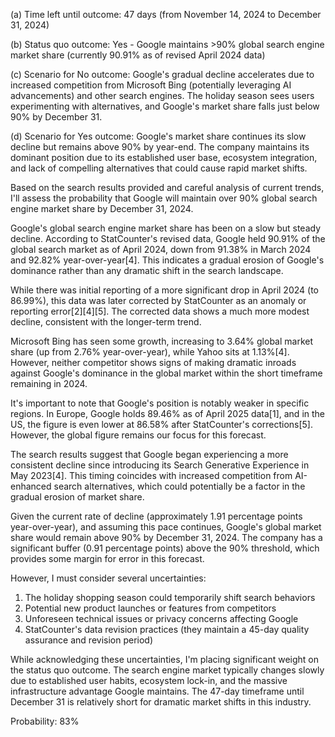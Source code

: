 (a) Time left until outcome: 47 days (from November 14, 2024 to December 31, 2024)

(b) Status quo outcome: Yes - Google maintains >90% global search engine market share (currently 90.91% as of revised April 2024 data)

(c) Scenario for No outcome: Google's gradual decline accelerates due to increased competition from Microsoft Bing (potentially leveraging AI advancements) and other search engines. The holiday season sees users experimenting with alternatives, and Google's market share falls just below 90% by December 31.

(d) Scenario for Yes outcome: Google's market share continues its slow decline but remains above 90% by year-end. The company maintains its dominant position due to its established user base, ecosystem integration, and lack of compelling alternatives that could cause rapid market shifts.

Based on the search results provided and careful analysis of current trends, I'll assess the probability that Google will maintain over 90% global search engine market share by December 31, 2024.

Google's global search engine market share has been on a slow but steady decline. According to StatCounter's revised data, Google held 90.91% of the global search market as of April 2024, down from 91.38% in March 2024 and 92.82% year-over-year[4]. This indicates a gradual erosion of Google's dominance rather than any dramatic shift in the search landscape.

While there was initial reporting of a more significant drop in April 2024 (to 86.99%), this data was later corrected by StatCounter as an anomaly or reporting error[2][4][5]. The corrected data shows a much more modest decline, consistent with the longer-term trend.

Microsoft Bing has seen some growth, increasing to 3.64% global market share (up from 2.76% year-over-year), while Yahoo sits at 1.13%[4]. However, neither competitor shows signs of making dramatic inroads against Google's dominance in the global market within the short timeframe remaining in 2024.

It's important to note that Google's position is notably weaker in specific regions. In Europe, Google holds 89.46% as of April 2025 data[1], and in the US, the figure is even lower at 86.58% after StatCounter's corrections[5]. However, the global figure remains our focus for this forecast.

The search results suggest that Google began experiencing a more consistent decline since introducing its Search Generative Experience in May 2023[4]. This timing coincides with increased competition from AI-enhanced search alternatives, which could potentially be a factor in the gradual erosion of market share.

Given the current rate of decline (approximately 1.91 percentage points year-over-year), and assuming this pace continues, Google's global market share would remain above 90% by December 31, 2024. The company has a significant buffer (0.91 percentage points) above the 90% threshold, which provides some margin for error in this forecast.

However, I must consider several uncertainties:

1. The holiday shopping season could temporarily shift search behaviors
2. Potential new product launches or features from competitors
3. Unforeseen technical issues or privacy concerns affecting Google
4. StatCounter's data revision practices (they maintain a 45-day quality assurance and revision period)

While acknowledging these uncertainties, I'm placing significant weight on the status quo outcome. The search engine market typically changes slowly due to established user habits, ecosystem lock-in, and the massive infrastructure advantage Google maintains. The 47-day timeframe until December 31 is relatively short for dramatic market shifts in this industry.

Probability: 83%